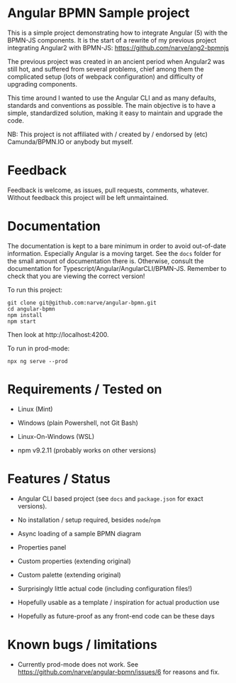 # Angular BPMN Sample project

This is a simple project demonstrating how to integrate Angular (5) with the BPMN-JS components. It is the 
start of a rewrite of my previous project integrating Angular2 with BPMN-JS: https://github.com/narve/ang2-bpmnjs 

The previous project was created in an ancient period when Angular2 was still hot, 
and suffered from several problems, 
chief among them the complicated setup (lots of webpack configuration) and difficulty of upgrading components.  

This time around I wanted to use the Angular CLI and as many defaults, standards and conventions as possible. 
The main objective is to have a simple, standardized solution, making it easy to maintain and 
upgrade the code. 

NB: This project is not affiliated with / created by / endorsed by (etc) Camunda/BPMN.IO or anybody but myself. 


# Feedback

Feedback is welcome, as issues, pull requests, comments, whatever. Without feedback this project 
will be left unmaintained. 


# Documentation

The documentation is kept to a bare minimum in order to avoid out-of-date information. 
Especially Angular is a moving target. See the `docs` folder for the small amount of documentation there is. 
Otherwise, consult the documentation for Typescript/Angular/AngularCLI/BPMN-JS. Remember to check that 
you are viewing the correct version!
 
To run this project: 
 
    git clone git@github.com:narve/angular-bpmn.git
    cd angular-bpmn
    npm install
    npm start 
    
Then look at http://localhost:4200. 

To run in prod-mode:

    npx ng serve --prod 

# Requirements / Tested on
 
- Linux (Mint)
- Windows (plain Powershell, not Git Bash) 
- Linux-On-Windows (WSL)

- npm v9.2.11 (probably works on other versions) 

# Features / Status

- Angular CLI based project (see `docs` and `package.json` for exact versions).
- No installation / setup required, besides `node`/`npm`

- Async loading of a sample BPMN diagram
- Properties panel
- Custom properties (extending original)
- Custom palette (extending original)

- Surprisingly little actual code (including configuration files!)
- Hopefully usable as a template / inspiration for actual production use
- Hopefully as future-proof as any front-end code can be these days


# Known bugs / limitations

- Currently prod-mode does not work. See https://github.com/narve/angular-bpmn/issues/6 for reasons and fix. 
